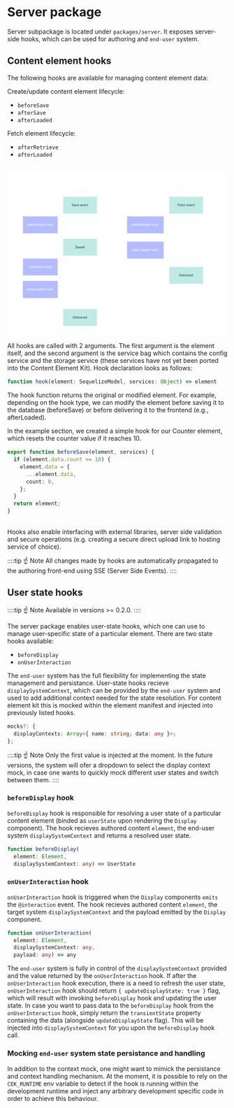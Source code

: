 # Server package

Server subpackage is located under `packages/server`. It exposes
server-side hooks, which can be used for authoring and `end-user`
system.

## Content element hooks

The following hooks are available for managing content element data:

Create/update content element lifecycle:
  - `beforeSave`
  - `afterSave`
  - `afterLoaded`

Fetch element lifecycle:
  - `afterRetrieve`
  - `afterLoaded`

\
![Hooks order](./assets/hooks.svg)

All hooks are called with 2 arguments. The first argument is the element itself,
and the second argument is the service bag which contains the config service
and the storage service (these services have not yet been ported into the
Content Element Kit). Hook declaration looks as follows:

```ts
function hook(element: SequelizeModel, services: Object) => element
```

The hook function returns the original or modified element. For example,
depending on the hook type, we can modify the element before saving it to the
database (beforeSave) or before delivering it to the frontend
(e.g., afterLoaded).

In the example section, we created a simple hook for our Counter element, which
resets the counter value if it reaches 10.

```ts
export function beforeSave(element, services) {
  if (element.data.count >= 10) {
    element.data = {
      ...element.data,
      count: 0,
    };
  }
  return element;
}
```
\
Hooks also enable interfacing with external libraries, server side validation
and secure operations (e.g. creating a secure direct upload link to hosting
service of choice).

::::tip ☝️ Note
All changes made by hooks are automatically propagated to the authoring
front-end using SSE (Server Side Events).
::::

## User state hooks

::::tip ☝️ Note
Available in versions >= 0.2.0.
::::

The server package enables user-state hooks, which one can use to manage
user-specific state of a particular element. There are two state hooks available:
  - `beforeDisplay`
  - `onUserInteraction`

The `end-user` system has the full flexibility for implementing the state
management and persistance. User-state hooks recieve `displaySystemContext`,
which can be provided by the `end-user` system and used to add additional context
needed for the state resolution. For content element kit this is
mocked within the element manifest and injected into previously listed hooks.

```ts
mocks?: {
  displayContexts: Array<{ name: string; data: any }>;
};
```
::::tip ☝️ Note
Only the first value is injected at the moment. In the future versions, the
system will ofer a dropdown to select the display context mock, in case one
wants to quickly mock different user states and switch between them.
::::

### `beforeDisplay` hook

`beforeDisplay` hook is responsible for resolving a user state of a particular
content element (binded as `userState` upon rendering the `Display` component).
The hook recieves authored content `element`, the end-user system
`displaySystemContext` and returns a resolved user state.

```ts
function beforeDisplay(
  element: Element,
  displaySystemContext: any) => UserState
```

### `onUserInteraction` hook

`onUserInteraction` hook is triggered when the `Display` components `emits` the
`@interaction` event. The hook recieves authored content `element`, the target
system `displaySystemContext` and the payload emitted by the `Display` component.

```ts
function onUserInteraction(
  element: Element,
  displaySystemContext: any,
  payload: any) => any
```

The `end-user` system is fully in control of the `displaySystemContext` provided
and the value returned by the `onUserInteraction` hook. If after the
`onUserInteraction` hook execution, there is a need to refresh the user state,
`onUserInteraction` hook should return `{ updateDisplayState: true }` flag,
which will result with invoking `beforeDisplay` hook and updating the
user state. In case you want to pass data to the `beforeDisplay` hook
from the `onUserInteraction` hook, simply return the `transientState` property
containing the data (alongside `updateDisplayState` flag). This will be
injected into `displaySystemContext` for you upon the `beforeDisplay` hook call.

### Mocking `end-user` system state persistance and handling

In addition to the context mock, one might want to mimick the persistance and
context handling mechanism. At the moment, it is possible to rely on the
`CEK_RUNTIME` env variable to detect if the hook is running within the
development runtime and inject any arbitrary development specific code
in order to achieve this behaviour.
